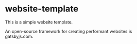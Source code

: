 # website-template
This is a simple website template.


An open-source framework for creating performant websites is gatsbyjs.com.